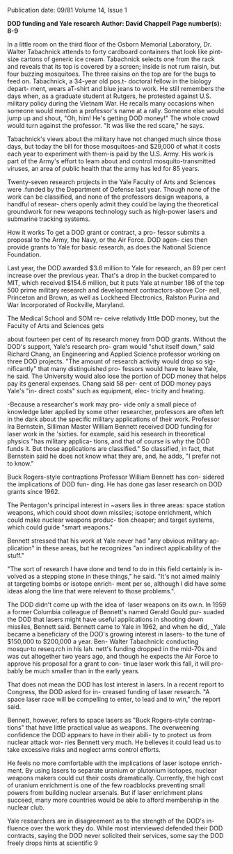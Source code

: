 Publication date: 09/81
Volume 14, Issue 1

**DOD funding and Yale research**
**Author: David Chappell**
**Page number(s): 8-9**

In a little room on the third floor of the 
Osborn Memorial Laboratory, Dr. 
Walter Tabachnick attends to forty 
cardboard containers that look like pint-
size cartons of generic ice cream. 
Tabachnick selects one from the rack 
and reveals that its top is covered by a 
screen; inside is not rum raisin, but four 
buzzing mosquitoes. The three raisins 
on the top are for the bugs to feed on. 
Tabachnick, a 34-year old pos.t-
doctoral fellow in the biology depart-
ment, wears aT-shirt and blue jeans to 
work. He still remembers the days 
when, as a graduate student at Rutgers, 
he protested against U.S. military 
policy during the Vietnam War. He 
recalls many occasions when someone 
would mention a professor's name at a 
rally. Someone else would jump up and 
shout, "Oh, him! He's getting DOD 
money!" The whole crowd would turn 
against the professor. "It was like the 
red scare," he says. 


Tabachnick's views about the 
military have not changed much since 
those days, but today the bill for those 
mosquitoes-and $29,000 of what it 
costs each year to experiment with 
them-is paid by the U.S. Army. His 
work is part of the Army's effort to leam 
about and control mosquito-transmitted 
viruses, an area of public health that the 
army has led for 85 years. 


Twenty-seven research projects in the 
Yale Faculty of Arts and Sciences were 
.funded by the Department of Defense 
last year. Though none of the work can 
be classified, and none of the professors 
design weapons, a handful of resear-
chers openly admit they could be laying 
the theoretical groundwork for new 
weapons technology such as high-power 
lasers and submarine tracking systems. 


How it works 
To get a DOD grant or contract, a pro-
fessor submits a proposal to the Army, 
the Navy, or the Air Force. DOD agen-
cies then provide grants to Yale for 
basic research, as does the National 
Science Foundation. 


Last year, the DOD awarded $3.6 
million to Yale for research, an 89 per 
cent increase over the previous year. 
That's a drop in the bucket compared to 
MIT, which received $154.6 million, 
but it puts Yale at number 186 of the 
top 500 prime military research and 
development contractors-above Cor-
nell, Princeton and Brown, as well as 
Lockheed Electronics, Ralston Purina 
and War Incorporated of Rockville, 
Maryland. 


The Medical School and SOM re-
ceive relativdy little DOD money, but 
the Faculty of Arts and Sciences gets 


about fourteen per cent of its research 
money from DOD grants. Without the 
DOD's support, Yale's research pro-
gram would "shut itself down," said 
Richard Chang, an Engineering and 
Applied Science professor working on 
three DOD projects. "The amount of 
research activity would drop so sig-
nificantly" that many distinguished pro-
fessors would have to leave Yale, he 
said. The University would also lose the 
portion of DOD money that helps pay 
its general expenses. Chang said 58 per-
cent of DOD money pays Yale's "in-
direct costs" such as equipment, elec-
tricity and heating. 


-Because a researcher's work may pro-
vide only a small piece of knowledge 
later applied by some other researcher, 
professors are often left in the dark 
about the specific military applications 
of their work. Professor Ira Bernstein, 
Silliman Master William Bennett received DOD funding for laser work in the 'sixties. 
for example, said his research in 
theoretical physics "has military applica-
tions, and that of course is why the 
DOD funds it. But those applications 
are classified." So classified, in fact, that 
Bernstein said he does not know what 
they are, and, he adds, "I prefer not to 
know." 


Buck Rogers-style contraptions 
Professor William Bennett has con-
sidered the implications of DOD fun-
ding. He has done gas laser research on 
DOD grants since 1962. 


The Pentagon's principal interest in 
~asers lies in three areas: space station 
weapons, which could shoot down 
missiles; isotope enrichment, which 
could make nuclear weapons produc-
tion cheaper; and target systems, which 
could guide "smart weapons." 


Bennett stressed that his work at Yale 
never had "any obvious military ap-
plication" in these areas, but he 
recognizes "an indirect applicability of 
the stuff." 


"The sort of research I have done and 
tend to do in this field certainly is in-
volved as a stepping stone in these 
things," he said. "It's not aimed mainly 
at targeting bombs or isotope enrich-
ment per se, although I did have some 
ideas along the line that were relevent to 
those problems.". 


The DOD didn't come up with the 
idea of ·laser weapons on its ow.n. In 
1959 a former Columbia colleague of 
Bennett's named Gerald Gould pur-
suaded the DOD that lasers might have 
useful applications in shooting down 
missiles, Bennett said. Bennett came to 
Yale in 1962, and when he did, _Yale 
became a beneficiary of the DOD's 
growing interest in lasers- to the tune 
of $150,000 to $200,000 a year. Ben-
Walter Tabachniclc conducting mosqur·to reseq.rch in his lah. 
nett's funding dropped in the mid-70s 
and was cut altogether two years ago, 
and though he expects the Air Force to 
approve his proposal for a grant to con-
tinue laser work this fall, it will pro-
bably be much smaller than in the early 
years. 


That does not mean the DOD has 
lost interest in lasers. In a recent report 
to Congress, the DOD asked for in-
creased funding of laser research. "A 
space laser race will be compelling to 
enter, to lead and to win," the report 
said. 


Bennett, however, refers to space 
lasers as "Buck Rogers-style contrap-
tions" that have little practical value as 
weapons. The overweening confidence 
the DOD appears to have in their abili-
ty to protect us from nuclear attack wor-
ries Bennett very much. He believes it 
could lead us to take excessive risks and 
neglect arms control efforts. 


He feels no more comfortable with 
the implications of laser isotope enrich-
ment. By using lasers to separate 
uranium or plutonium isotopes, nuclear 
weapons makers could cut their costs 
dramatically. Currently, the high cost 
of uranium enrichment is one of the few 
roadblocks preventing small powers 
from building nuclear arsenals. But if 
laser enrichment plans succeed, many 
more countries would be able to afford 
membership in the nuclear club. 


Yale researchers are in disagreement 
as to the strength of the DOD's in-
fluence over the work they do. While 
most interviewed defended their DOD 
contracts, saying the DOD never 
solicited their services, some say the 
DOD freely drops hints at scientific 
9